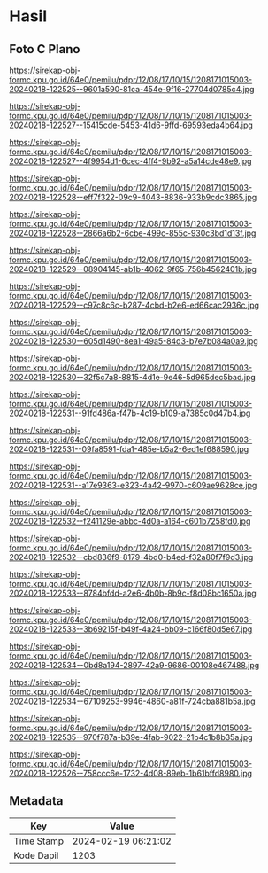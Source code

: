 # Hasil

## Foto C Plano

https://sirekap-obj-formc.kpu.go.id/64e0/pemilu/pdpr/12/08/17/10/15/1208171015003-20240218-122525--9601a590-81ca-454e-9f16-27704d0785c4.jpg

https://sirekap-obj-formc.kpu.go.id/64e0/pemilu/pdpr/12/08/17/10/15/1208171015003-20240218-122527--15415cde-5453-41d6-9ffd-69593eda4b64.jpg

https://sirekap-obj-formc.kpu.go.id/64e0/pemilu/pdpr/12/08/17/10/15/1208171015003-20240218-122527--4f9954d1-6cec-4ff4-9b92-a5a14cde48e9.jpg

https://sirekap-obj-formc.kpu.go.id/64e0/pemilu/pdpr/12/08/17/10/15/1208171015003-20240218-122528--eff7f322-09c9-4043-8836-933b9cdc3865.jpg

https://sirekap-obj-formc.kpu.go.id/64e0/pemilu/pdpr/12/08/17/10/15/1208171015003-20240218-122528--2866a6b2-6cbe-499c-855c-930c3bd1d13f.jpg

https://sirekap-obj-formc.kpu.go.id/64e0/pemilu/pdpr/12/08/17/10/15/1208171015003-20240218-122529--08904145-ab1b-4062-9f65-756b4562401b.jpg

https://sirekap-obj-formc.kpu.go.id/64e0/pemilu/pdpr/12/08/17/10/15/1208171015003-20240218-122529--c97c8c6c-b287-4cbd-b2e6-ed66cac2936c.jpg

https://sirekap-obj-formc.kpu.go.id/64e0/pemilu/pdpr/12/08/17/10/15/1208171015003-20240218-122530--605d1490-8ea1-49a5-84d3-b7e7b084a0a9.jpg

https://sirekap-obj-formc.kpu.go.id/64e0/pemilu/pdpr/12/08/17/10/15/1208171015003-20240218-122530--32f5c7a8-8815-4d1e-9e46-5d965dec5bad.jpg

https://sirekap-obj-formc.kpu.go.id/64e0/pemilu/pdpr/12/08/17/10/15/1208171015003-20240218-122531--91fd486a-f47b-4c19-b109-a7385c0d47b4.jpg

https://sirekap-obj-formc.kpu.go.id/64e0/pemilu/pdpr/12/08/17/10/15/1208171015003-20240218-122531--09fa8591-fda1-485e-b5a2-6ed1ef688590.jpg

https://sirekap-obj-formc.kpu.go.id/64e0/pemilu/pdpr/12/08/17/10/15/1208171015003-20240218-122531--a17e9363-e323-4a42-9970-c609ae9628ce.jpg

https://sirekap-obj-formc.kpu.go.id/64e0/pemilu/pdpr/12/08/17/10/15/1208171015003-20240218-122532--f241129e-abbc-4d0a-a164-c601b7258fd0.jpg

https://sirekap-obj-formc.kpu.go.id/64e0/pemilu/pdpr/12/08/17/10/15/1208171015003-20240218-122532--cbd836f9-8179-4bd0-b4ed-f32a80f7f9d3.jpg

https://sirekap-obj-formc.kpu.go.id/64e0/pemilu/pdpr/12/08/17/10/15/1208171015003-20240218-122533--8784bfdd-a2e6-4b0b-8b9c-f8d08bc1650a.jpg

https://sirekap-obj-formc.kpu.go.id/64e0/pemilu/pdpr/12/08/17/10/15/1208171015003-20240218-122533--3b69215f-b49f-4a24-bb09-c166f80d5e67.jpg

https://sirekap-obj-formc.kpu.go.id/64e0/pemilu/pdpr/12/08/17/10/15/1208171015003-20240218-122534--0bd8a194-2897-42a9-9686-00108e467488.jpg

https://sirekap-obj-formc.kpu.go.id/64e0/pemilu/pdpr/12/08/17/10/15/1208171015003-20240218-122534--67109253-9946-4860-a81f-724cba881b5a.jpg

https://sirekap-obj-formc.kpu.go.id/64e0/pemilu/pdpr/12/08/17/10/15/1208171015003-20240218-122535--970f787a-b39e-4fab-9022-21b4c1b8b35a.jpg

https://sirekap-obj-formc.kpu.go.id/64e0/pemilu/pdpr/12/08/17/10/15/1208171015003-20240218-122526--758ccc6e-1732-4d08-89eb-1b61bffd8980.jpg


## Metadata

| Key        | Value               |
| ---------- | ------------------- |
| Time Stamp | 2024-02-19 06:21:02 |
| Kode Dapil | 1203                |



